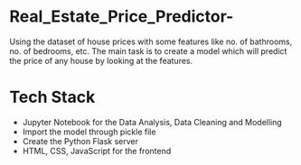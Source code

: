 # Real_Estate_Price_Predictor-
Using the dataset of house prices with some features like no. of bathrooms, no. of bedrooms, etc. The main task is to create a model which will predict the price of any house by looking at the features.

# Tech Stack

* Jupyter Notebook for the Data Analysis, Data Cleaning and Modelling
* Import the model through pickle file
* Create the Python Flask server 
* HTML, CSS, JavaScript for the frontend  
